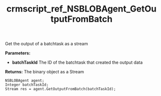 ﻿---
title: crmscript_ref_NSBLOBAgent_GetOutputFromBatch
description: Stream GetOutputFromBatch(Integer batchTaskId)
intellisense: NSBLOBAgent.GetOutputFromBatch
keywords: NSBLOBAgent,GetOutputFromBatch
so.topic: reference
---

Get the output of a batchtask as a stream

**Parameters:**
 - **batchTaskId** The ID of the batchtask that created the output data

**Returns:** The binary object as a Stream

```crmscript
NSBLOBAgent agent;
Integer batchTaskId;
Stream res = agent.GetOutputFromBatch(batchTaskId);
```

